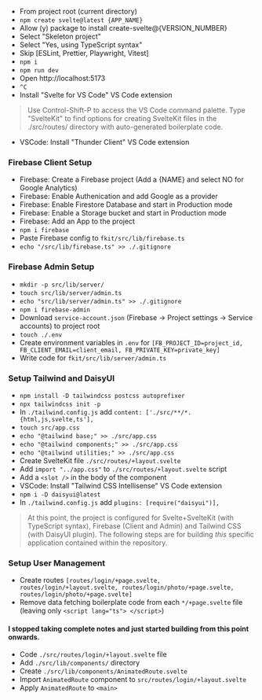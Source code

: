 - From project root (current directory)
- `npm create svelte@latest {APP_NAME}`
- Allow (y) package to install create-svelte@{VERSION_NUMBER}
- Select "Skeleton project"
- Select "Yes, using TypeScript syntax"
- Skip [ESLint, Prettier, Playwright, Vitest]
- `npm i`
- `npm run dev`
- Open http://localhost:5173
- `^C`
- Install "Svelte for VS Code" VS Code extension
> Use Control-Shift-P to access the VS Code command palette.
> Type "SvelteKit" to find options for creating SvelteKit files in the ./src/routes/ directory with auto-generated boilerplate code.
- VSCode: Install "Thunder Client" VS Code extension
### Firebase Client Setup
- Firebase: Create a Firebase project (Add a {NAME} and select NO for Google Analytics)
- Firebase: Enable Authenication and add Google as a provider
- Firebase: Enable Firestore Database and start in Production mode
- Firebase: Enable a Storage bucket and start in Production mode
- Firebase: Add an App to the project
- `npm i firebase`
- Paste Firebase config to `fkit/src/lib/firebase.ts`
- `echo "/src/lib/firebase.ts" >> ./.gitignore`
### Firebase Admin Setup
- `mkdir -p src/lib/server/`
- `touch src/lib/server/admin.ts`
- `echo "src/lib/server/admin.ts" >> ./.gitignore`
- `npm i firebase-admin`
- Download `service-account.json` (Firebase -> Project settings -> Service accounts) to project root
- `touch ./.env`
- Create environment variables in `.env` for `[FB_PROJECT_ID=project_id, FB_CLIENT_EMAIL=client_email, FB_PRIVATE_KEY=private_key]`
- Write code for `fkit/src/lib/server/admin.ts`
### Setup Tailwind and DaisyUI
- `npm install -D tailwindcss postcss autoprefixer`
- `npx tailwindcss init -p`
- In `./tailwind.config.js` add `content: ['./src/**/*.{html,js,svelte,ts'],`
- `touch src/app.css`
- `echo "@tailwind base;" >> ./src/app.css`
- `echo "@tailwind components;" >> ./src/app.css`
- `echo "@tailwind utilities;" >> ./src/app.css`
- Create SvelteKit file `./src/routes/+layout.svelte`
- Add `import "../app.css"` to `./src/routes/+layout.svelte` script
- Add a `<slot />` in the body of the component
- VSCode: Install "Tailwind CSS Intellisense" VS Code extension
- `npm i -D daisyui@latest`
- In `./tailwind.config.js` add `plugins: [require("daisyui")],`
> At this point, the project is configured for Svelte+SvelteKit (with TypeScript syntax), Firebase (Client and Admin) and Tailwind CSS (with DaisyUI plugin). The following steps are for building *this* specific application contained within the repository.
### Setup User Management
- Create routes `[routes/login/+page.svelte, routes/login/+layout.svelte, routes/login/photo/+page.svelte, routes/login/photo/+page.svelte]`
- Remove data fetching boilerplate code from each `*/+page.svelte` file (leaving only `<script lang="ts"> </script>`)

#### I stopped taking complete notes and just started building from this point onwards.

- Code `./src/routes/login/+layout.svelte` file
- Add `./src/lib/components/` directory
- Create `./src/lib/components/AnimatedRoute.svelte`
- Import `AnimatedRoute` component to `src/routes/login/+layout.svelte`
- Apply `AnimatedRoute` to `<main>`

